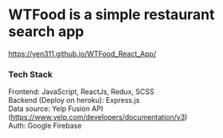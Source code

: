 # WTFood is a simple restaurant search app
https://yen311.github.io/WTFood_React_App/
### Tech Stack
Frontend: JavaScript, ReactJs, Redux, SCSS<br />
Backend (Deploy on heroku): Express.js<br />
Data source: Yelp Fusion API (https://www.yelp.com/developers/documentation/v3)<br />
Auth: Google Firebase

